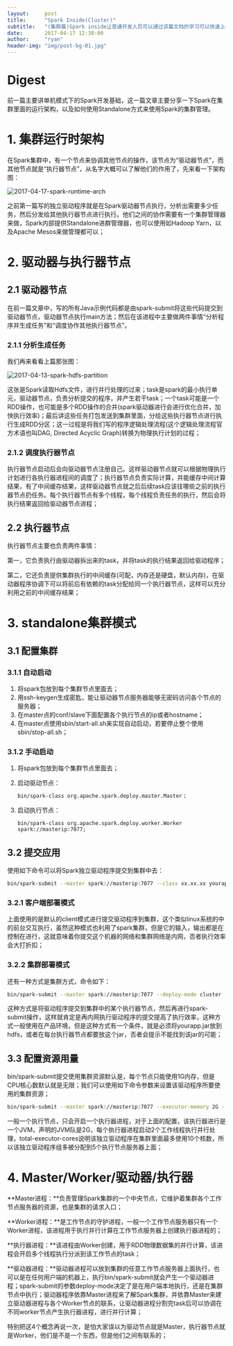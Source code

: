 ```yaml
---
layout:     post
title:      "Spark Inside(Cluster)"
subtitle:   "(集群篇)Spark inside让普通开发人员可以通过该篇文档的学习可以快速上手Spark"
date:       2017-04-17 12:30:00
author:     "ryan"
header-img: "img/post-bg-01.jpg"
---
```


# Digest

前一篇主要讲单机模式下的Spark开发基础，这一篇文章主要分享一下Spark在集群里面的运行架构，以及如何使用Standalone方式来使用Spark的集群管理。



# 1. 集群运行时架构

在Spark集群中，有一个节点来协调其他节点的操作，该节点为“驱动器节点”，而其他节点就是“执行器节点”，从名字大概可以了解他们的作用了，先来看一下架构图：

![2017-04-17-spark-runtime-arch](//ryanwli.github.io/img/2017/2017-04-17-spark-runtime-arch.png)

之前第一篇写的独立驱动程序就是在Spark驱动器节点执行，分析出需要多少任务，然后分发给其他执行器节点进行执行。他们之间的协作需要有一个集群管理器来做，Spark内部提供Standalone进群管理器，也可以使用如Hadoop Yarn，以及Apache Mesos来做管理都可以；



# 2. 驱动器与执行器节点

## 2.1 驱动器节点

在前一篇文章中，写的所有Java示例代码都是由spark-submit将这些代码提交到驱动器节点，驱动器节点执行main方法；然后在该进程中主要做两件事情“分析程序并生成任务”和“调度协作其他执行器节点”。

### 2.1.1 分析生成任务

我们再来看看上篇那张图：

![2017-04-13-spark-hdfs-partition](//ryanwli.github.io/img/2017/2017-04-13-spark-hdfs-partition.png)

这张是Spark读取Hdfs文件，进行并行处理的过来；task是spark的最小执行单元，驱动器节点，负责分析提交的程序，并产生若干task；一个task可能是一个RDD操作，也可能是多个RDD操作的合并(spark驱动器进行会进行优化合并，加快执行效率)；最后讲这些任务打包发送到集群里面，分给这些执行器节点进行执行生成RDD分区；这一过程是将我们写的程序逻辑处理流程(这个逻辑处理流程官方术语也叫DAG, Directed Acyclic Graph)转换为物理执行计划的过程；

### 2.1.2 调度执行器节点

执行器节点启动后会向驱动器节点注册自己。这样驱动器节点就可以根据物理执行计划进行各执行器进程间的调度了；执行器节点负责实际计算，并能缓存中间计算结果，有了中间缓存结果，这样驱动器节点就之后后续task应该往哪些之前的执行器节点扔任务。每个执行器节点有多个线程，每个线程负责任务的执行，然后会将执行结果返回给驱动器节点进程；



## 2.2 执行器节点

执行器节点主要也负责两件事情：

第一，它负责执行由驱动器拆出来的task，并将task的执行结果返回给驱动程序；

第二，它还负责提供集群执行的中间缓存(可配，内存还是硬盘，默认内存)，在驱动器程序协调下可以将前后有依赖的task分配给同一个执行器节点，这样可以充分利用之前的中间缓存结果；



# 3. standalone集群模式

## 3.1 配置集群

### 3.1.1 自动启动

1. 将spark包放到每个集群节点里面去；
2. 用ssh-keygen生成密匙，能让驱动器节点服务器能够无密码访问各个节点的服务器；
3. 在master点的conf/slave下面配置各个执行节点的ip或者hostname；
4. 在master点使用sbin/start-all.sh来实现自动启动，若要停止整个使用sbin/stop-all.sh；

### 3.1.2 手动启动

1. 将spark包放到每个集群节点里面去；

2. 启动驱动节点：

   ```sh
   bin/spark-class org.apache.spark.deploy.master.Master；
   ```

3. 启动执行节点：

   ```shell
   bin/spark-class org.apache.spark.deploy.worker.Worker spark://masterip:7077;
   ```

## 3.2 提交应用

使用如下命令可以将Spark独立驱动程序提交到集群中去：

```sh
bin/spark-submit --master spark://masterip:7077 --class xx.xx.xx yourapp.jar
```

### 3.2.1 客户端部署模式

上面使用的是默认的client模式进行提交驱动程序到集群，这个类似linux系统的中的前台交互执行，虽然这种模式也利用了spark集群，但是它的输入，输出都是在控制在进行，这就意味着你提交这个机器的网络和集群网络是内网，否者执行效率会大打折扣；

### 3.2.2 集群部署模式

还有一种方式是集群方式，命令如下：

```sh
bin/spark-submit --master spark://masterip:7077 --deploy-mode cluster --class xx.xx.xx yourapp.jar
```

这种方式是将驱动程序提交到集群中的某个执行器节点，然后再进行spark-submit操作，这样就肯定是再内网执行驱动程序的提交提高了执行效率，这种方式一般使用在产品环境，但是这种方式有一个条件，就是必须将yourapp.jar放到hdfs，或者在每台执行器节点都要放这个jar，否者会提示不能找到该jar的可能；



## 3.3 配置资源用量

bin/spark-submit提交使用集群资源默认是，每个节点只能使用1G内存，但是CPU核心数默认就是无限；我们可以使用如下命令参数来设置该驱动程序所要使用的集群资源；

```sh
bin/spark-submit --master spark://masterip:7077 --executor-memory 2G --executor-cores 2 --total-executor-cores 10 --class xx.xx.xx yourapp.jar
```

一般一个执行节点，只会开启一个执行器进程，对于上面的配置，该执行器进行是一个JVM，声明的JVM队是2G，每个执行器进程启动2个工作线程执行并行处理，total-executor-cores说明该独立驱动程序在集群里面最多使用10个核数，所以该独立驱动程序组多被分配到5个执行节点服务器上面；



# 4. Master/Worker/驱动器/执行器

**Master进程：**负责管理Spark集群的一个中央节点，它维护着集群各个工作节点服务器的资源，也是集群的请求入口；

**Worker进程：**是工作节点的守护进程，一般一个工作节点服务器只有一个Worker进程，该进程用于执行并行计算在工作节点服务器上创建执行器进程的；

**执行器进程：**该进程由Worker创建，用于RDD物理数据集的并行计算，该进程会开启多个线程执行分派到该工作节点的task；

**驱动器进程：**驱动器进程可以放到集群的任意工作节点服务器上面执行，也可以是在任何用户端的机器上，执行bin/spark-submit就会产生一个驱动器进程；spark-submit的参数deploy-mode决定了是在用户端本地执行，还是在集群节点中执行；驱动器程序依靠Master进程来了解Spark集群，并依靠Master来建立驱动器进程与各个Worker节点的联系，让驱动器进程分割完task后可以协调在不同worker节点产生执行器进程，进行并行计算；

特别把这4个概念再说一次，是怕大家误以为驱动节点就是Master，执行器节点就是Worker，他们是不是一个东西，但是他们之间有联系的；